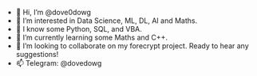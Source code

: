 - 👋 Hi, I’m @dove0dowg
- 👀 I’m interested in Data Science, ML, DL, AI and Maths.
- 🧷 I know some Python, SQL, and VBA. 
- 🌱 I’m currently learning some Maths and C++. 
- 💞️ I’m looking to collaborate on my forecrypt project. Ready to hear any suggestions!
- 📫 Telegram: @dovedowg
  
<!---
dove0dowg/dove0dowg is a ✨ special ✨ repository because its `README.md` (this file) appears on your GitHub profile.
You can click the Preview link to take a look at your changes.
--->
